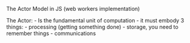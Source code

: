 The Actor Model in JS (web workers implementation)

The Actor:
    - Is the fundamental unit of computation
    - it must embody 3 things:
        - processing (getting something done)
        - storage, you need to remember things
        - communications
        

